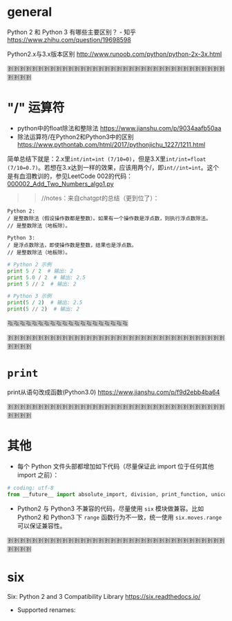 
# general

Python 2 和 Python 3 有哪些主要区别？ - 知乎 https://www.zhihu.com/question/19698598

Python2.x与3​​.x版本区别 http://www.runoob.com/python/python-2x-3x.html

:u5272::u5272::u5272::u5272::u5272::u5272::u5272::u5272::u5272::u5272::u5272::u5272::u5272::u5272::u5272::u5272::u5272::u5272::u5272::u5272::u5272::u5272::u5272::u5272::u5272::u5272::u5272::u5272::u5272::u5272::u5272::u5272::u5272::u5272::u5272::u5272::u5272::u5272::u5272::u5272:

# "/" 运算符

- python中的float除法和整除法 https://www.jianshu.com/p/9034aafb50aa
- 除法运算符/在Python2和Python3中的区别 https://www.pythontab.com/html/2017/pythonjichu_1227/1211.html

简单总结下就是：2.x里`int/int=int (7/10=0)`，但是3.X里`int/int=float (7/10=0.7)`。若想在3.x达到一样的效果，应该用两个/，即`int//int=int`。这个是有血泪教训的，参见LeetCode 002的代码：[000002_Add_Two_Numbers_algo1.py](https://github.com/BIAOXYZ/variousCodes/blob/master/_CodeTopics/LeetCode/000002_Add_Two_Numbers/000002_Add_Two_Numbers_algo1.py)

>> //notes：来自chatgpt的总结（更到位了）：
```cosnole
Python 2:
/ 是整数除法（假设操作数都是整数）。如果有一个操作数是浮点数，则执行浮点数除法。
// 是整数除法（地板除）。

Python 3:
/ 是浮点数除法，即使操作数是整数，结果也是浮点数。
// 是整数除法（地板除）。
```
```py
# Python 2 示例
print 5 / 2  # 输出: 2
print 5.0 / 2  # 输出: 2.5
print 5 // 2  # 输出: 2

# Python 3 示例
print(5 / 2)  # 输出: 2.5
print(5 // 2)  # 输出: 2
```

:u6307::u6307::u6307::u6307::u6307::u6307::u6307::u6307::u6307::u6307::u6307::u6307::u6307::u6307::u6307::u6307::u6307::u6307::u6307::u6307:

:u5272::u5272::u5272::u5272::u5272::u5272::u5272::u5272::u5272::u5272::u5272::u5272::u5272::u5272::u5272::u5272::u5272::u5272::u5272::u5272::u5272::u5272::u5272::u5272::u5272::u5272::u5272::u5272::u5272::u5272::u5272::u5272::u5272::u5272::u5272::u5272::u5272::u5272::u5272::u5272:

# `print`

print从语句改成函数(Python3.0) https://www.jianshu.com/p/f9d2ebb4ba64

:u5272::u5272::u5272::u5272::u5272::u5272::u5272::u5272::u5272::u5272::u5272::u5272::u5272::u5272::u5272::u5272::u5272::u5272::u5272::u5272::u5272::u5272::u5272::u5272::u5272::u5272::u5272::u5272::u5272::u5272::u5272::u5272::u5272::u5272::u5272::u5272::u5272::u5272::u5272::u5272:

# 其他

- 每个 Python 文件头部都增加如下代码（尽量保证此 import 位于任何其他 import 之前）：
```py
# coding: utf-8
from __future__ import absolute_import, division, print_function, unicode_literals
```
- Python2 与 Python3 不兼容的代码，尽量使用 `six` 模块做兼容。比如 Python2 和 Python3 下 `range` 函数行为不一致，统一使用 `six.moves.range` 可以保证兼容性。

:u5272::u5272::u5272::u5272::u5272::u5272::u5272::u5272::u5272::u5272::u5272::u5272::u5272::u5272::u5272::u5272::u5272::u5272::u5272::u5272::u5272::u5272::u5272::u5272::u5272::u5272::u5272::u5272::u5272::u5272::u5272::u5272::u5272::u5272::u5272::u5272::u5272::u5272::u5272::u5272:

# six

Six: Python 2 and 3 Compatibility Library https://six.readthedocs.io/
- Supported renames:
